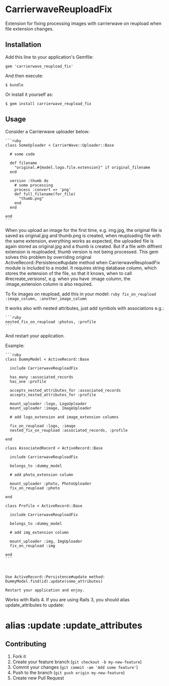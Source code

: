 # CarrierwaveReuploadFix

Extension for fixing processing images with carrierwave on reupload when file extension changes.

## Installation

Add this line to your application's Gemfile:

    gem 'carrierwave_reupload_fix'

And then execute:

    $ bundle

Or install it yourself as:

    $ gem install carrierwave_reupload_fix

## Usage

Consider a Carrierwave uploader below:

    ```ruby
    class SomeUploader < CarrierWave::Uploader::Base

      # some code

      def filename
        "original.#{model.logo.file.extension}" if original_filename
      end

      version :thumb do
        # some processing
        process :convert => 'png'
        def full_filename(for_file)
          "thumb.png"
        end
      end

    end
    ```

When you upload an image for the first time, e.g. img.jpg, the original file is saved as original.jpg and thumb.png is created, when reuploading file with the same extension, everything works as expected, the uploaded file is again stored as original.jpg and a thumb is created. But if a file with diffrent extension is reuploaded, thumb version is not being processed. This gem solves this problem by overriding original ActiveRecord::Persistence#update method when CarrierwaveReuploadFix module is included to a model. It requires string database column, which stores the extension of the file, so that it knows, when to call #recreate_versions!, e.g. when you have :image column, the :image_extension column is also required. 

To fix images on reupload, add this in your model:
    ```ruby
    fix_on_reupload :image_column, :another_image_column
    ```

It works also with nested attributes, just add symbols with associations e.g.:
    
    ```ruby
    nested_fix_on_reupload :photos, :profile
    ```

And restart your application.

Example:


    ```ruby
    class DummyModel < ActiveRecord::Base

      include CarrierwaveReuploadFix

      has_many :associated_records
      has_one :profile

      accepts_nested_attributes_for :associated_records
      accepts_nested_attributes_for :profile

      mount_uploader :logo, LogoUploader
      mount_uploader :image, ImageUploader

      # add logo_extension and image_extension columns

      fix_on_reupload :logo, :image
      nested_fix_on_reupload :associated_records, :profile

    end

    class AssociatedRecord < ActiveRecord::Base

      include CarrierwaveReuploadFix

      belongs_to :dummy_model

      # add photo_extension column

      mount_uploader :photo, PhotoUploader
      fix_on_reupload :photo

    end

    class Profile < ActiveRecord::Base

      include CarrierwaveReuploadFix

      belongs_to :dummy_model

      # add img_extension column

      mount_uploader :img, ImgUploader
      fix_on_reupload :img

    end
    ```



    Use ActiveRecord::Persistence#update method:  DummyModel.find(id).update(some_attributes) 

    Restart your application and enjoy.

Works with Rails 4. If you are using Rails 3, you should alias update_attributes to update:

  # alias :update :update_attributes

## Contributing

1. Fork it
2. Create your feature branch (`git checkout -b my-new-feature`)
3. Commit your changes (`git commit -am 'Add some feature'`)
4. Push to the branch (`git push origin my-new-feature`)
5. Create new Pull Request
